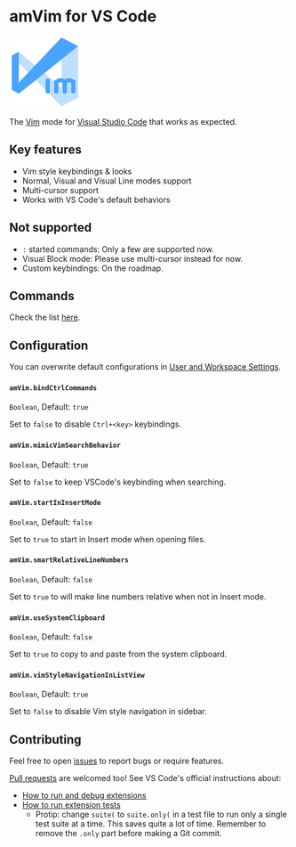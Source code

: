 # amVim for VS Code

![icon](images/icon.png)

The [Vim](http://www.vim.org/) mode for [Visual Studio Code](https://code.visualstudio.com/) that works as expected.


## Key features

- Vim style keybindings & looks
- Normal, Visual and Visual Line modes support
- Multi-cursor support
- Works with VS Code's default behaviors


## Not supported

- `:` started commands: Only a few are supported now.
- Visual Block mode: Please use multi-cursor instead for now.
- Custom keybindings: On the roadmap.


## Commands

Check the list [here](https://github.com/aioutecism/amVim-for-VSCode/issues/1).


## Configuration

You can overwrite default configurations in
[User and Workspace Settings](https://code.visualstudio.com/docs/customization/userandworkspace).

#### `amVim.bindCtrlCommands`

`Boolean`, Default: `true`

Set to `false` to disable `Ctrl+<key>` keybindings.

#### `amVim.mimicVimSearchBehavior`

`Boolean`, Default: `true`

Set to `false` to keep VSCode's keybinding when searching.

#### `amVim.startInInsertMode`

`Boolean`, Default: `false`

Set to `true` to start in Insert mode when opening files.

#### `amVim.smartRelativeLineNumbers`

`Boolean`, Default: `false`

Set to `true` to will make line numbers relative when not in Insert mode.

#### `amVim.useSystemClipboard`

`Boolean`, Default: `false`

Set to `true` to copy to and paste from the system clipboard.

#### `amVim.vimStyleNavigationInListView`

`Boolean`, Default: `true`

Set to `false` to disable Vim style navigation in sidebar.


## Contributing

Feel free to open [issues][] to report bugs or require features.

[Pull requests][] are welcomed too! See VS Code's official instructions about:

- [How to run and debug extensions][]
- [How to run extension tests][]
  - Protip: change `suite(` to `suite.only(` in a test file to run only a
    single test suite at a time. This saves quite a lot of time. Remember to
    remove the `.only` part before making a Git commit.

[issues]: https://github.com/aioutecism/amVim-for-VSCode/issues
[Pull requests]: https://github.com/aioutecism/amVim-for-VSCode/pulls
[How to run and debug extensions]: https://code.visualstudio.com/docs/extensions/developing-extensions
[How to run extension tests]: https://code.visualstudio.com/docs/extensions/testing-extensions

